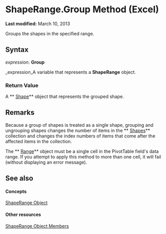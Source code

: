 
# ShapeRange.Group Method (Excel)

 **Last modified:** March 10, 2013

Groups the shapes in the specified range.

## Syntax

 _expression_. **Group**

 _expression_A variable that represents a  **ShapeRange** object.


### Return Value

A  ** [Shape](8f01fcd1-b7d9-5216-2de5-40fb6648a403.md)** object that represents the grouped shape.


## Remarks

Because a group of shapes is treated as a single shape, grouping and ungrouping shapes changes the number of items in the  ** [Shapes](f9c6548c-d028-1b70-a11c-c4b45ff19177.md)** collection and changes the index numbers of items that come after the affected items in the collection.

The  ** [Range](b8207778-0dcc-4570-1234-f130532cc8cd.md)** object must be a single cell in the PivotTable field's data range. If you attempt to apply this method to more than one cell, it will fail (without displaying an error message).


## See also


#### Concepts


 [ShapeRange Object](e1b8229c-73a0-4a77-5e00-4bcec9032260.md)
#### Other resources


 [ShapeRange Object Members](1d1950c5-32ac-dfc0-8c19-07159a29a2a0.md)
